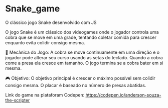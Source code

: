 # Snake_game
 O clássico jogo Snake desenvolvido com JS 

 O jogo Snake é um clássico dos videogames onde o jogador controla uma cobra que se move em uma grade, tentando coletar comida para crescer enquanto evita colidir consigo mesma.

📌 Mecânica do Jogo:
A cobra se move continuamente em uma direção e o jogador pode alterar seu curso usando as setas do teclado.
Quando a cobra come a presa ela cresce em tamanho.
O jogo termina se a cobra bater em si mesma.

🎮 Objetivo:
O objetivo principal é crescer o máximo possível sem colidir consigo mesma.
O placar é baseado no número de presas abatidas.

Link do game na plataforam Codepen:
https://codepen.io/anderson-souza-the-scripter

